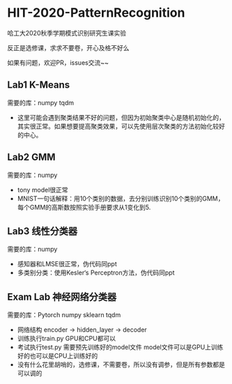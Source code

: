 # HIT-2020-PatternRecognition

哈工大2020秋季学期模式识别研究生课实验

反正是选修课，求求不要卷，开心及格不好么

如果有问题，欢迎PR，issues交流~~

## Lab1 K-Means

需要的库：numpy tqdm
- 这里可能会遇到聚类结果不好的问题，但因为初始聚类中心是随机初始化的，其实很正常。如果想要提高聚类效果，可以先使用层次聚类的方法初始化较好的中心。

## Lab2 GMM

需要的库：numpy
- tony model很正常
- MNIST一句话解释：用10个类别的数据，去分别训练识别10个类别的GMM，每个GMM的高斯数按照实验手册要求从1变化到5.

## Lab3 线性分类器

需要的库：numpy
- 感知器和LMSE很正常，伪代码同ppt
- 多类别分类：使用Kesler‘s Perceptron方法，伪代码同ppt

## Exam Lab 神经网络分类器

需要的库：Pytorch numpy sklearn tqdm
- 网络结构 encoder -> hidden_layer -> decoder
- 训练执行train.py GPU和CPU都可以
- 考试执行test.py 需要预先训练好的model文件 model文件可以是GPU上训练好的也可以是CPU上训练好的
- 没有什么花里胡哨的，选修课，不需要卷，所以没有调参，但是所有参数都是可以调的